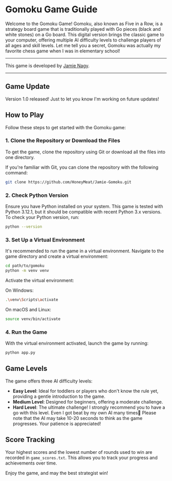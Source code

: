 # Gomoku Game Guide

Welcome to the Gomoku Game! Gomoku, also known as Five in a Row, is a strategy board game that is traditionally played with Go pieces (black and white stones) on a Go board. This digital version brings the classic game to your computer, offering multiple AI difficulty levels to challenge players of all ages and skill levels. Let me tell you a secret, Gomoku was actually my favorite chess game when I was in elementary school!
<br/><hr/><p>This game is developed by <a href="https://honeymeat.github.io/">Jamie Nagy</a>.</p><hr/>

## Game Update
Version 1.0 released!
Just to let you know I'm working on future updates!

## How to Play

Follow these steps to get started with the Gomoku game:

### 1. Clone the Repository or Download the Files

To get the game, clone the repository using Git or download all the files into one directory.

If you're familiar with Git, you can clone the repository with the following command:

```bash
git clone https://github.com/HoneyMeat/Jamie-Gomoku.git
```

### 2. Check Python Version

Ensure you have Python installed on your system. This game is tested with Python 3.12.1, but it should be compatible with recent Python 3.x versions. To check your Python version, run:

```bash
python --version
```

### 3. Set Up a Virtual Environment

It's recommended to run the game in a virtual environment. Navigate to the game directory and create a virtual environment:

```bash
cd path/to/gomoku
python -m venv venv
```

Activate the virtual environment:

On Windows:

```bash
.\venv\Scripts\activate
```

On macOS and Linux:

```bash
source venv/bin/activate
```

### 4. Run the Game

With the virtual environment activated, launch the game by running:

```bash
python app.py
```

## Game Levels

The game offers three AI difficulty levels:

- **Easy Level**: Ideal for toddlers or players who don't know the rule yet, providing a gentle introduction to the game.
- **Medium Level**: Designed for beginners, offering a moderate challenge.
- **Hard Level**: The ultimate challenge! I strongly recommend you to have a go with this level. Even I got beat by my own AI many times🤣  Please note that the AI may take 10-20 seconds to think as the game progresses. Your patience is appreciated!

## Score Tracking

Your highest scores and the lowest number of rounds used to win are recorded in `game_scores.txt`. This allows you to track your progress and achievements over time.

Enjoy the game, and may the best strategist win!
